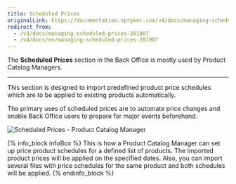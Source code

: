 ```yaml
---
title: Scheduled Prices
originalLink: https://documentation.spryker.com/v4/docs/managing-scheduled-prices-201907
redirect_from:
  - /v4/docs/managing-scheduled-prices-201907
  - /v4/docs/en/managing-scheduled-prices-201907
---
```


The **Scheduled Prices** section in the Back Office is mostly used by Product Catalog Managers.
***
This section is designed to import predefined product price schedules which are to be applied to existing products automatically.

The primary uses of scheduled prices are to automate price changes and enable Back Office users to prepare for major events beforehand.

![Scheduled Prices - Product Catalog Manager](https://spryker.s3.eu-central-1.amazonaws.com/docs/User+Guides/Back+Office+User+Guides/Price/Scheduled+Prices/scheduled-prices-section.png)

{% info_block infoBox %}
This is how a Product Catalog Manager can set up price product schedules for a defined list of products. The imported product prices will be applied on the specified dates. Also, you can import several files with price schedules for the same product and both schedules will be applied. 
{% endinfo_block %}

